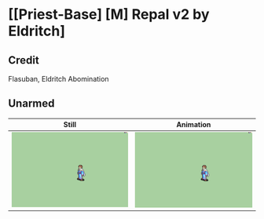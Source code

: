 # [\[Priest-Base\] \[M\] Repal v2 by Eldritch]

## Credit

Flasuban, Eldritch Abomination

## Unarmed

| Still | Animation |
| :---: | :-------: |
| ![Unarmed still](./Unarmed_000.png) | ![Unarmed animation](./Unarmed.gif) |
